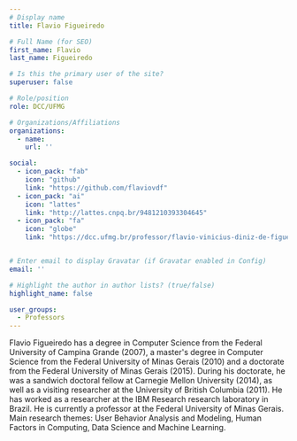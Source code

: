 ```yaml
---
# Display name
title: Flavio Figueiredo

# Full Name (for SEO)
first_name: Flavio
last_name: Figueiredo

# Is this the primary user of the site?
superuser: false

# Role/position
role: DCC/UFMG

# Organizations/Affiliations
organizations:
  - name:
    url: ''

social:
  - icon_pack: "fab"
    icon: "github"
    link: "https://github.com/flaviovdf"
  - icon_pack: "ai"
    icon: "lattes"
    link: "http://lattes.cnpq.br/9481210393304645"
  - icon_pack: "fa"
    icon: "globe"
    link: "https://dcc.ufmg.br/professor/flavio-vinicius-diniz-de-figueiredo/"


# Enter email to display Gravatar (if Gravatar enabled in Config)
email: ''

# Highlight the author in author lists? (true/false)
highlight_name: false

user_groups:
  - Professors
---
```


Flavio Figueiredo has a degree in Computer Science from the Federal University of Campina Grande (2007), a master's degree in Computer Science from the Federal University of Minas Gerais (2010) and a doctorate from the Federal University of Minas Gerais (2015). During his doctorate, he was a sandwich doctoral fellow at Carnegie Mellon University (2014), as well as a visiting researcher at the University of British Columbia (2011). He has worked as a researcher at the IBM Research research laboratory in Brazil. He is currently a professor at the Federal University of Minas Gerais. Main research themes: User Behavior Analysis and Modeling, Human Factors in Computing, Data Science and Machine Learning.